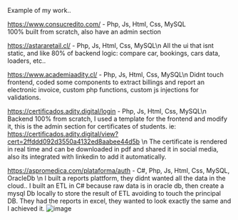 Example of my work..

https://www.consucredito.com/ - Php, Js, Html, Css, MySQL\
100% built from scratch, also have an admin section

https://astararetail.cl/ - Php, Js, Html, Css, MySQL\n
All the ui that isnt static, and like 80% of backend logic: compare car, bookings, cars data, loaders, etc..

https://www.academiaadity.cl/ - Php, Js, Html, Css, MySQL\n
Didnt touch frontend, coded some components to extract billings and report an electronic invoice, custom php functions, custom js injections for validations.

https://certificados.adity.digital/login - Php, Js, Html, Css, MySQL\n
Backend 100% from scratch, I used a template for the frontend and modify it, this is the admin section for certificates of students.
ie: https://certificados.adity.digital/view?cert=2ffddd092d3550a4132ed8aabee44d5b \n
The certificate is rendered in real time and can be downloaded in pdf and shared it in social media, also its integrated with linkedin to add it automatically.

https://aspromedica.com/plataforma/auth - C#, Php, Js, Html, Css, MySQL, OracleDb \n
I built a reports plattform, they didnt wanted all the data in the cloud..
I built an ETL in C# because raw data is in oracle db, then create a mysql Db locally to store the result of ETL avoiding to touch the principal DB.
They had the reports in excel, they wanted to look exactly the same and I achieved it.
![image](https://github.com/Blackcol/sample_code/assets/32214170/c8e88a1a-0332-4401-b515-a366b1bf5536)
